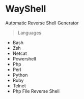 # WayShell
Automatic Reverse Shell Generator

> Languages

+ Bash
+ Zsh
+ Netcat
+ Powershell
+ Php
+ Perl
+ Python
+ Ruby
+ Telnet
+ Php File Reverse Shell
